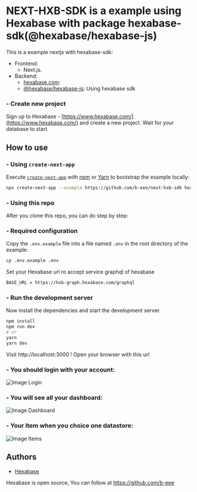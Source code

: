 # NEXT-HXB-SDK is a example using Hexabase with package hexabase-sdk(@hexabase/hexabase-js)

This is a example nextjs with hexabase-sdk:

- Frontend:
  - Next.js.
- Backend:
  - [hexabase.com](https://www.hexabase.com/):
  - [@hexabase/hexabase-js](https://www.npmjs.com/package/@hexabase/hexabase-js): Using hexabase sdk

### - Create new project

Sign up to Hexabase - [https://www.hexabase.com/](https://www.hexabase.com/) and create a new project. Wait for your database to start.


## How to use

### - Using `create-next-app`

Execute [`create-next-app`](https://github.com/vercel/next.js/tree/canary/packages/create-next-app) with [npm](https://docs.npmjs.com/cli/init) or [Yarn](https://yarnpkg.com/lang/en/docs/cli/create/) to bootstrap the example locally:

```bash
npx create-next-app --example https://github.com/b-eee/next-hxb-sdk hexabase-next-sdk
```

### - Using this repo

After you clone this repo, you can do step by step:

### - Required configuration

Copy the `.env.example` file into a file named `.env` in the root directory of the example:

```bash
cp .env.example .env
```

Set your Hexabase url ro accept service graphql of hexabase

```bash
BASE_URL = https://hxb-graph.hexabase.com/graphql
```
### - Run the development server

Now install the dependencies and start the development server.

```bash
npm install
npm run dev
# or
yarn
yarn dev
```

Visit http://localhost:3000 ! Open your browser with this url
### - You should login with your account:

![Image Login](https://user-images.githubusercontent.com/85870043/175240151-b0a9c31f-99f7-4822-954e-8ceead79bb9b.png)
### - You will see all your dashboard:
![Image Dashboard](https://user-images.githubusercontent.com/85870043/175240363-e8b5f25e-a762-46d3-b96a-a1be868fd5d7.png)

### - Your Item when you choice one datastore:
![Image Items](https://user-images.githubusercontent.com/85870043/175240577-32711f61-6eff-401a-b761-711e496635d0.png)
## Authors

- [Hexabase](https://hexabase.com)

Hexabase is open source, You can follow at https://github.com/b-eee